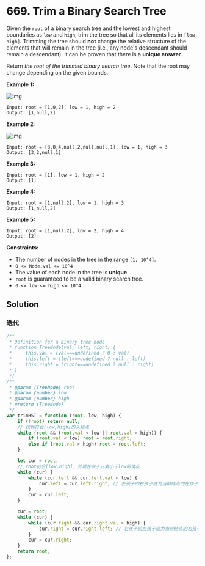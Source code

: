 # 669. Trim a Binary Search Tree

Given the `root` of a binary search tree and the lowest and highest boundaries as `low` and `high`, trim the tree so that all its elements lies in `[low, high]`. Trimming the tree should **not** change the relative structure of the elements that will remain in the tree (i.e., any node's descendant should remain a descendant). It can be proven that there is a **unique answer**.

Return _the root of the trimmed binary search tree_. Note that the root may change depending on the given bounds.

**Example 1:**

![img](https://assets.leetcode.com/uploads/2020/09/09/trim1.jpg)

```
Input: root = [1,0,2], low = 1, high = 2
Output: [1,null,2]
```

**Example 2:**

![img](https://assets.leetcode.com/uploads/2020/09/09/trim2.jpg)

```
Input: root = [3,0,4,null,2,null,null,1], low = 1, high = 3
Output: [3,2,null,1]
```

**Example 3:**

```
Input: root = [1], low = 1, high = 2
Output: [1]
```

**Example 4:**

```
Input: root = [1,null,2], low = 1, high = 3
Output: [1,null,2]
```

**Example 5:**

```
Input: root = [1,null,2], low = 2, high = 4
Output: [2]
```

**Constraints:**

-   The number of nodes in the tree in the range `[1, 10^4]`.
-   `0 <= Node.val <= 10^4`
-   The value of each node in the tree is **unique**.
-   `root` is guaranteed to be a valid binary search tree.
-   `0 <= low <= high <= 10^4`

## Solution

### 迭代

```javascript
/**
 * Definition for a binary tree node.
 * function TreeNode(val, left, right) {
 *     this.val = (val===undefined ? 0 : val)
 *     this.left = (left===undefined ? null : left)
 *     this.right = (right===undefined ? null : right)
 * }
 */
/**
 * @param {TreeNode} root
 * @param {number} low
 * @param {number} high
 * @return {TreeNode}
 */
var trimBST = function (root, low, high) {
    if (!root) return null;
    // 找到符合[low,high]的头结点
    while (root && (root.val < low || root.val > high)) {
        if (root.val < low) root = root.right;
        else if (root.val > high) root = root.left;
    }

    let cur = root;
    // root符合[low,high]，处理左孩子元素小于low的情况
    while (cur) {
        while (cur.left && cur.left.val < low) {
            cur.left = cur.left.right; // 左孩子的右孩子成为当前结点的左孩子
        }
        cur = cur.left;
    }

    cur = root;
    while (cur) {
        while (cur.right && cur.right.val > high) {
            cur.right = cur.right.left; // 右孩子的左孩子成为当前结点的右孩子
        }
        cur = cur.right;
    }
    return root;
};
```
